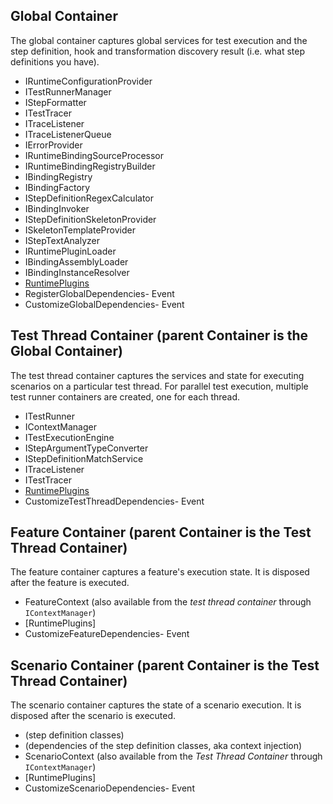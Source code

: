 ## Global Container

The global container captures global services for test execution and the step definition, hook and transformation discovery result (i.e. what step definitions you have).

* IRuntimeConfigurationProvider
* ITestRunnerManager
* IStepFormatter
* ITestTracer
* ITraceListener
* ITraceListenerQueue
* IErrorProvider
* IRuntimeBindingSourceProcessor
* IRuntimeBindingRegistryBuilder
* IBindingRegistry
* IBindingFactory
* IStepDefinitionRegexCalculator
* IBindingInvoker
* IStepDefinitionSkeletonProvider
* ISkeletonTemplateProvider
* IStepTextAnalyzer
* IRuntimePluginLoader
* IBindingAssemblyLoader
* IBindingInstanceResolver
* [RuntimePlugins](https://github.com/techtalk/SpecFlow/blob/master/TechTalk.SpecFlow/Plugins/IRuntimePlugin.cs)
 * RegisterGlobalDependencies- Event
 * CustomizeGlobalDependencies- Event


## Test Thread Container (parent Container is the Global Container)

The test thread container captures the services and state for executing scenarios on a particular test thread. For parallel test execution, multiple test runner containers are created, one for each thread.

* ITestRunner
* IContextManager
* ITestExecutionEngine
* IStepArgumentTypeConverter
* IStepDefinitionMatchService
* ITraceListener
* ITestTracer
* [RuntimePlugins](https://github.com/techtalk/SpecFlow/blob/master/TechTalk.SpecFlow/Plugins/IRuntimePlugin.cs)
 * CustomizeTestThreadDependencies- Event


## Feature Container (parent Container is the Test Thread Container)

The feature container captures a feature's execution state. It is disposed after the feature is executed.

* FeatureContext (also available from the *test thread container* through `IContextManager`)
* [RuntimePlugins] 
 * CustomizeFeatureDependencies- Event


## Scenario Container (parent Container is the Test Thread Container)

The scenario container captures the state of a scenario execution. It is disposed after the scenario is executed.

* (step definition classes)
* (dependencies of the step definition classes, aka context injection)
* ScenarioContext (also available from the *Test Thread Container* through `IContextManager`)
* [RuntimePlugins] 
 * CustomizeScenarioDependencies- Event
